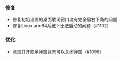 
### 修复

- 修复初始设置的桌面歌词窗口没有完全居右下角的问题
- 修复Linux arm64系统下无法启动的问题（#1102）

### 优化

- 点击打开歌单弹窗背景可以关闭弹窗（#1096）
